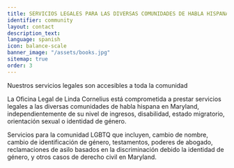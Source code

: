 ```yaml
---
title: SERVICIOS LEGALES PARA LAS DIVERSAS COMUNIDADES DE HABLA HISPANA
identifier: community
layout: contact
description_text: 
language: spanish
icon: balance-scale
banner_image: "/assets/books.jpg"
sitemap: true
order: 3
---
```


Nuestros servicios legales son accesibles a toda la comunidad

La Oficina Legal de Linda Cornelius est&aacute; comprometida a prestar servicios legales a las diversas comunidades de habla hispana en Maryland, independientemente de su nivel de ingresos, disabilidad, estado migratorio, orientaci&oacute;n sexual o identidad de g&eacute;nero.

Servicios para la comunidad LGBTQ que incluyen, cambio de nombre, cambio de identificaci&oacute;n de g&eacute;nero, testamentos, poderes de abogado, reclamaciones de asilo basados en la discriminaci&oacute;n debido la identidad de g&eacute;nero, y otros casos de derecho civil en Maryland.